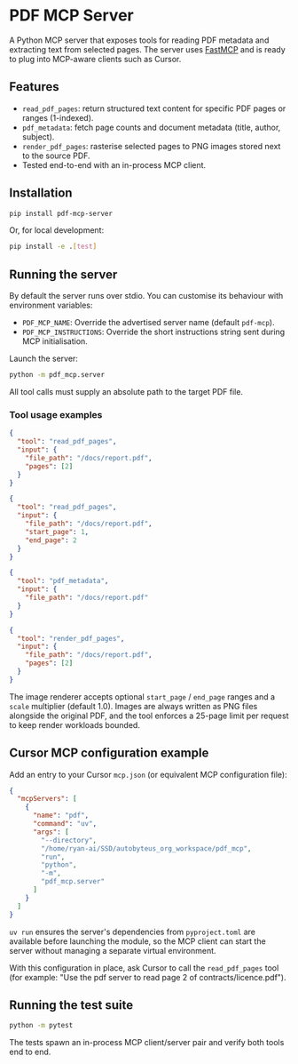 # PDF MCP Server

A Python MCP server that exposes tools for reading PDF metadata and extracting text from selected pages. The server uses [FastMCP](https://github.com/modelcontextprotocol/servers/tree/main/python) and is ready to plug into MCP-aware clients such as Cursor.

## Features
- `read_pdf_pages`: return structured text content for specific PDF pages or ranges (1-indexed).
- `pdf_metadata`: fetch page counts and document metadata (title, author, subject).
- `render_pdf_pages`: rasterise selected pages to PNG images stored next to the source PDF.
- Tested end-to-end with an in-process MCP client.

## Installation
```bash
pip install pdf-mcp-server
```

Or, for local development:
```bash
pip install -e .[test]
```

## Running the server
By default the server runs over stdio. You can customise its behaviour with environment variables:

- `PDF_MCP_NAME`: Override the advertised server name (default `pdf-mcp`).
- `PDF_MCP_INSTRUCTIONS`: Override the short instructions string sent during MCP initialisation.

Launch the server:
```bash
python -m pdf_mcp.server
```

All tool calls must supply an absolute path to the target PDF file.

### Tool usage examples

```json
{
  "tool": "read_pdf_pages",
  "input": {
    "file_path": "/docs/report.pdf",
    "pages": [2]
  }
}
```

```json
{
  "tool": "read_pdf_pages",
  "input": {
    "file_path": "/docs/report.pdf",
    "start_page": 1,
    "end_page": 2
  }
}
```

```json
{
  "tool": "pdf_metadata",
  "input": {
    "file_path": "/docs/report.pdf"
  }
}
```

```json
{
  "tool": "render_pdf_pages",
  "input": {
    "file_path": "/docs/report.pdf",
    "pages": [2]
  }
}
```

The image renderer accepts optional `start_page` / `end_page` ranges and a `scale` multiplier (default 1.0). Images are always written as PNG files alongside the original PDF, and the tool enforces a 25-page limit per request to keep render workloads bounded.

## Cursor MCP configuration example
Add an entry to your Cursor `mcp.json` (or equivalent MCP configuration file):

```json
{
  "mcpServers": [
    {
      "name": "pdf",
      "command": "uv",
      "args": [
        "--directory",
        "/home/ryan-ai/SSD/autobyteus_org_workspace/pdf_mcp",
        "run",
        "python",
        "-m",
        "pdf_mcp.server"
      ]
    }
  ]
}
```

`uv run` ensures the server's dependencies from `pyproject.toml` are available before launching the module, so the MCP client can start the server without managing a separate virtual environment.

With this configuration in place, ask Cursor to call the `read_pdf_pages` tool (for example: "Use the pdf server to read page 2 of contracts/licence.pdf").

## Running the test suite
```bash
python -m pytest
```

The tests spawn an in-process MCP client/server pair and verify both tools end to end.
